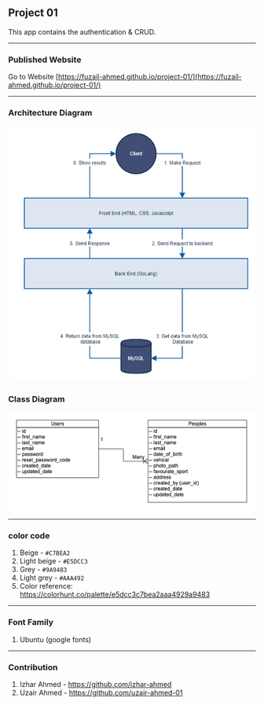 ## Project 01

This app contains the authentication & CRUD.
***
### Published Website
Go to Website [https://fuzail-ahmed.github.io/project-01/](https://fuzail-ahmed.github.io/project-01/)
***

### Architecture Diagram
![Project 01 Architecture Diagram](docs/architecture/project-01-architecture.png?raw=true "Project 01 Architecture Diagram")

### Class Diagram
![Project 01 Class Diagram](docs/class-diagram/project-01-class-diagram.png?raw=true "Project 01 Class Diagram")
***
### color code
1. Beige - `#C7BEA2`
2. Light beige - `#E5DCC3`
3. Grey - `#9A9483`
4. Light grey - `#AAA492`
5. Color reference: https://colorhunt.co/palette/e5dcc3c7bea2aaa4929a9483
***
### Font Family
 1. Ubuntu (google fonts)
***
### Contribution
1. Izhar Ahmed - https://github.com/izhar-ahmed
2. Uzair Ahmed - https://github.com/uzair-ahmed-01
